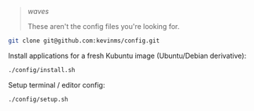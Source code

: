 > *waves*
>
> These aren't the config files you're looking for.


```sh
git clone git@github.com:kevinms/config.git
```

Install applications for a fresh Kubuntu image (Ubuntu/Debian derivative):

```sh
./config/install.sh
```

Setup terminal / editor config:

```sh
./config/setup.sh
```
